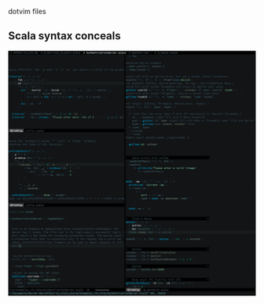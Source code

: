 dotvim files

## Scala syntax conceals
![Screenshot Scala syntax](screenshots/2022-12-10_no_conceals_in_comments.png)

